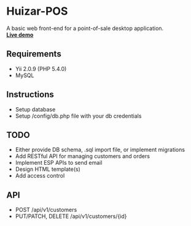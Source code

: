 Huizar-POS
============================

A basic web front-end for a point-of-sale desktop application.<br>[**Live demo**](http://www.azulacero.mx/demos/huizar-pos/web/)

Requirements
------------
- Yii 2.0.9 (PHP 5.4.0)
- MySQL

Instructions
------------
- Setup database
- Setup /config/db.php file with your db credentials

TODO
----
- Either provide DB schema, .sql import file, or implement migrations
- Add RESTful API for managing customers and orders
- Implement ESP APIs to send email
- Design HTML template(s)
- Add access control

API
----
- POST /api/v1/customers
- PUT/PATCH, DELETE /api/v1/customers/{id}